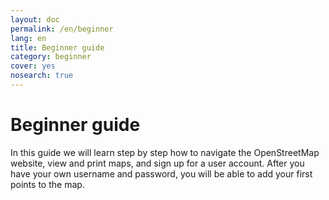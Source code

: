 ```yaml
---
layout: doc
permalink: /en/beginner
lang: en
title: Beginner guide
category: beginner
cover: yes
nosearch: true
---
```


Beginner guide
==============

In this guide we will learn step by step how to navigate the OpenStreetMap website, view and print maps, and sign up for a user
account. After you have your own username and password, you will be able
to add your first points to the map.